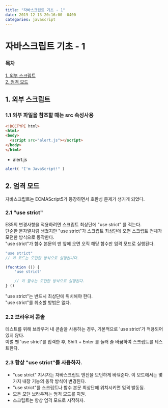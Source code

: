 ```yaml
---
title: "자바스크립트 기초 - 1"
date: 2019-12-13 20:16:00 -0400
categories: javascript
---
```


자바스크립트 기초 - 1
================

### 목차
[1. 외부 스크립트](#1-외부-스크립트)<br>
[2. 엄격 모드](#2-엄격-모드)<br>

## 1. 외부 스크립트
### 1.1 외부 파일을 참조할 때는 src 속성사용
```html
<!DOCTYPE html>
<html>
<body>
  <script src="alert.js"></script>
</body>
</html>
```

- alert.js
```javascript
alert( "I'm JavaScript!" )
```

## 2. 엄격 모드

자바스크립트는 ECMAScript5가 등장하면서 호환성 문제가 생기게 되었다. <br>

### 2.1 "use strict"

ES5의 변경사항을 적용하려면 스크립트 최상단에 "use strict" 를 적는다. <br>
단순한 문자열처럼 생겼지만 "use strict"가 스크립트 최상단에 오면 스크립트 전체가 모던한 방식으로 동작한다. <br>
"use strict"가 함수 본문의 맨 앞에 오면 오직 해당 함수만 엄격 모드로 실행된다.

``` javascript
"use strict"
// 이 코드는 모던한 방식으로 실행됩니다.

(fucntion ()) {
    'use strict'

    // 이 함수는 모던한 방식으로 실행된다.
} ()
```

"use strict"는 반드시 최상단에 위치해야 한다. <br>
"use strict"를 취소할 방법은 없다.

### 2.2 브라우저 콘솔
테스트를 위해 브라우저 내 콘솔을 사용하는 경우, 기본적으로 'use strict'가 적용되어 있지 않다. <br>
이럴 땐 'use strict'를 입력한 후, Shift + Enter 를 눌러 줄 바꿈하여 스크립트를 테스트한다.

### 2.3 항상 "use strict"를 사용하자.
- "use strict" 지시자는 자바스크립트 엔진을 모던하게 바꿔준다. 이 모드에서는 몇 가지 내장 기능의 동작 방식이 변경된다.
- "use strict"를 스크립트나 함수 본문 최상단에 위치시키면 엄격 발동됨.
- 모든 모던 브라우저는 엄격 모드를 지원.
- 스크립트는 항상 엄격 모드로 시작하자. 